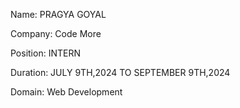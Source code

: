 Name: PRAGYA GOYAL

Company: Code More

Position: INTERN

Duration: JULY 9TH,2024 TO SEPTEMBER 9TH,2024

Domain: Web Development

